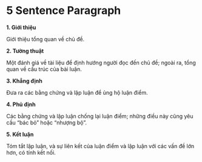 # **5 Sentence Paragraph**

**1. Giới thiệu**

  Giới thiệu tổng quan về chủ đề.

**2. Tường thuật**

  Một đánh giá về tài liệu để định hướng người đọc đến chủ đề; ngoài ra, tổng quan về cấu trúc của bài luận.

**3. Khẳng định**

  Đưa ra các bằng chứng và lập luận để ủng hộ luận điểm.

**4. Phủ định**

  Các bằng chứng và lập luận chống lại luận điểm; những điều này cũng yêu cầu “bác bỏ” hoặc “nhượng bộ”.

**5. Kết luận**

  Tóm tắt lập luận, và sự liên kết của luận điểm và lập luận với các vấn đề lớn hơn, có tính kết nối. 
